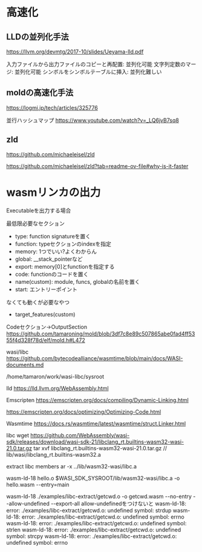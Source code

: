 # 高速化

## LLDの並列化手法
https://llvm.org/devmtg/2017-10/slides/Ueyama-lld.pdf

入力ファイルから出力ファイルのコピーと再配置: 並列化可能
文字列定数のマージ: 並列化可能
シンボルをシンボルテーブルに挿入: 並列化難しい

## moldの高速化手法
https://logmi.jp/tech/articles/325776

並行ハッシュマップ
https://www.youtube.com/watch?v=_LQ6jvB7sq8

## zld
https://github.com/michaeleisel/zld

https://github.com/michaeleisel/zld?tab=readme-ov-file#why-is-it-faster


# wasmリンカの出力

Executableを出力する場合

最低限必要なセクション
- type: function signatureを置く
- function: typeセクションのindexを指定
- memory: 1つでいい?よくわからん
- global: __stack_pointerなど
- export: memory[0]とfunctionを指定する
- code: functionのコードを置く
- name(custom): module, funcs, globalの名前を置く
- start: エントリーポイント

なくても動くが必要なやつ
- target_features(custom)


Codeセクション→OutputSection
https://github.com/tamaroning/mold/blob/3df7c8e89c507865abe0fad4ff5355f4d328f78d/elf/mold.h#L472

wasi/libc
https://github.com/bytecodealliance/wasmtime/blob/main/docs/WASI-documents.md


/home/tamaron/work/wasi-libc/sysroot

lld
https://lld.llvm.org/WebAssembly.html

Emscripten
https://emscripten.org/docs/compiling/Dynamic-Linking.html

https://emscripten.org/docs/optimizing/Optimizing-Code.html

Wasmtime
https://docs.rs/wasmtime/latest/wasmtime/struct.Linker.html

libc
wget https://github.com/WebAssembly/wasi-sdk/releases/download/wasi-sdk-21/libclang_rt.builtins-wasm32-wasi-21.0.tar.gz
tar xvf libclang_rt.builtins-wasm32-wasi-21.0.tar.gz
// lib/wasi/libclang_rt.builtins-wasm32.a

extract libc members
ar -x ../lib/wasm32-wasi/libc.a

wasm-ld-18 hello.o $WASI_SDK_SYSROOT/lib/wasm32-wasi/libc.a -o hello.wasm --entry=main




wasm-ld-18 ./examples/libc-extract/getcwd.o -o getcwd.wasm --no-entry --allow-undefined --export-all
allow-undefinedをつけないと
wasm-ld-18: error: ./examples/libc-extract/getcwd.o: undefined symbol: strdup
wasm-ld-18: error: ./examples/libc-extract/getcwd.o: undefined symbol: errno
wasm-ld-18: error: ./examples/libc-extract/getcwd.o: undefined symbol: strlen
wasm-ld-18: error: ./examples/libc-extract/getcwd.o: undefined symbol: strcpy
wasm-ld-18: error: ./examples/libc-extract/getcwd.o: undefined symbol: errno
